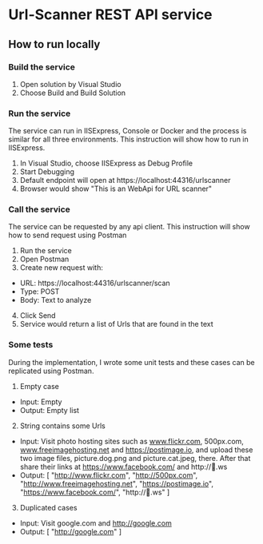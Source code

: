 # Url-Scanner REST API service
## How to run locally
### Build the service
1. Open solution by Visual Studio
2. Choose Build and Build Solution

### Run the service
The service can run in IISExpress, Console or Docker and the process is similar for all three environments. This instruction will show how to run in IISExpress.
1. In Visual Studio, choose IISExpress as Debug Profile
2. Start Debugging
3. Default endpoint will open at https://localhost:44316/urlscanner
4. Browser would show "This is an WebApi for URL scanner"

### Call the service
The service can be requested by any api client. This instruction will show how to send request using Postman
1. Run the service
2. Open Postman
3. Create new request with:
- URL: https://localhost:44316/urlscanner/scan
- Type: POST
- Body: Text to analyze
4. Click Send
5. Service would return a list of Urls that are found in the text

### Some tests
During the implementation, I wrote some unit tests and these cases can be replicated using Postman.
1. Empty case
- Input: Empty
- Output: Empty list

2. String contains some Urls 
- Input: Visit photo hosting sites such as www.flickr.com, 500px.com, www.freeimagehosting.net and https://postimage.io, and upload these two image files, picture.dog.png and picture.cat.jpeg, there. After that share their links at https://www.facebook.com/ and http://🍕.ws
- Output: [
    "http://www.flickr.com",
    "http://500px.com",
    "http://www.freeimagehosting.net",
    "https://postimage.io",
    "https://www.facebook.com/",
    "http://🍕.ws"
]

3. Duplicated cases
- Input: Visit google.com and http://google.com
- Output: [
    "http://google.com"
]
